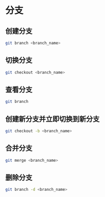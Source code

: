 # 分支

## 创建分支

```bash
git branch <branch_name>
```

## 切换分支

```bash
git checkout <branch_name>
```

## 查看分支

```bash
git branch
```

## 创建新分支并立即切换到新分支

```bash
git checkout -b <branch_name>
```

## 合并分支

```bash
git merge <branch_name>
```

## 删除分支

```bash
git branch -d <branch_name>
```
